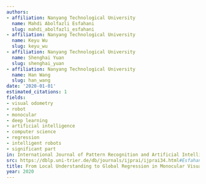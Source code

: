 ```yaml
---
authors:
- affiliation: Nanyang Technological University
  name: Mahdi Abolfazli Esfahani
  slug: mahdi_abolfazli_esfahani
- affiliation: Nanyang Technological University
  name: Keyu Wu
  slug: keyu_wu
- affiliation: Nanyang Technological University
  name: Shenghai Yuan
  slug: shenghai_yuan
- affiliation: Nanyang Technological University
  name: Han Wang
  slug: han_wang
date: '2020-01-01'
estimated_citations: 1
fields:
- visual odometry
- robot
- monocular
- deep learning
- artificial intelligence
- computer science
- regression
- intelligent robots
- significant part
in: International Journal of Pattern Recognition and Artificial Intelligence
src: https://dblp.uni-trier.de/db/journals/ijprai/ijprai34.html#EsfahaniWYW20
title: From Local Understanding to Global Regression in Monocular Visual Odometry
year: 2020
---
```

